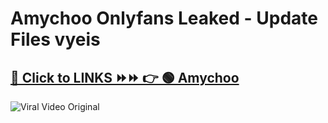 
 # Amychoo Onlyfans Leaked - Update Files vyeis

## <h2><a href="https://clipsfans.com/Amychoo&ref=git">🔗 Click to LINKS ⏩⏩ 👉 🟢 Amychoo </a></h2>

<a href="https://clipsfans.com/Amychoo&ref=git" rel="nofollow" data-target="animated-image.originalLink"><img src="https://i.ibb.co.com/xMMVF88/686577567.gif" alt="Viral Video Original" style="max-width: 100%; display: inline-block;" data-target="animated-image.originalImage"></a>

